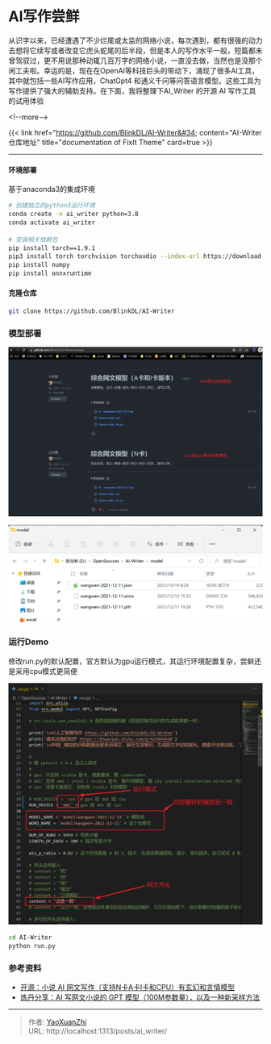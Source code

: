 # AI写作尝鲜


从识字以来，已经遭遇了不少烂尾或太监的网络小说，每次遇到，都有很强的动力去想将它续写或者改变它虎头蛇尾的后半段，但是本人的写作水平一般，短篇都未曾驾驭过，更不用说那种动辄几百万字的网络小说，一直没去做，当然也是没那个闲工夫啦。幸运的是，现在在OpenAI等科技巨头的带动下，涌现了很多AI工具，其中就包括一些AI写作应用，ChatGpt4 和通义千问等问答语言模型。这些工具为写作提供了强大的辅助支持。在下面，我将整理下AI_Writer 的开源 AI 写作工具的试用体验

&lt;!--more--&gt;

{{&lt; link href=&#34;https://github.com/BlinkDL/AI-Writer&#34; content=&#34;AI-Writer仓库地址&#34; title=&#34;documentation of FixIt Theme&#34; card=true &gt;}}

---

#### 环境部署
基于anaconda3的集成环境

```sh
# 创建独立的python3运行环境
conda create -n ai_writer python=3.8
conda activate ai_writer

# 安装相关依赖包
pip install torch==1.9.1
pip3 install torch torchvision torchaudio --index-url https://download.pytorch.org/whl/cu118
pip install numpy
pip install onnxruntime
```

#### 克隆仓库 
```sh
git clone https://github.com/BlinkDL/AI-Writer
```

### 模型部署
![](/assets/2022-01-06/1641484352617.png)

![](/assets/2022-01-06/1641484403827.png)

### 运行Demo
修改run.py的默认配置，官方默认为gpu运行模式，其运行环境配置复杂，尝鲜还是采用cpu模式更简便

![](/assets/2022-01-06/1641484761493.png)

```sh
cd AI-Writer
python run.py
```

### 参考资料
 - [开源：小说 AI 网文写作（支持N卡A卡I卡和CPU）有玄幻和言情模型](https://zhuanlan.zhihu.com/p/423646620)
 - [炼丹分享：AI 写网文小说的 GPT 模型（100M参数量），以及一种新采样方法](https://zhuanlan.zhihu.com/p/394766831)

---

> 作者: [YaoXuanZhi](https://github.com/YaoXuanZhi)  
> URL: http://localhost:1313/posts/ai_writer/  

